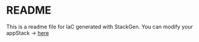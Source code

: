 # README
This is a readme file for IaC generated with StackGen.
You can modify your appStack -> [here](http://main.dev.stackgen.com/appstacks/7d2f3124-4e94-44cc-8e2f-56a22c0ecb36)
